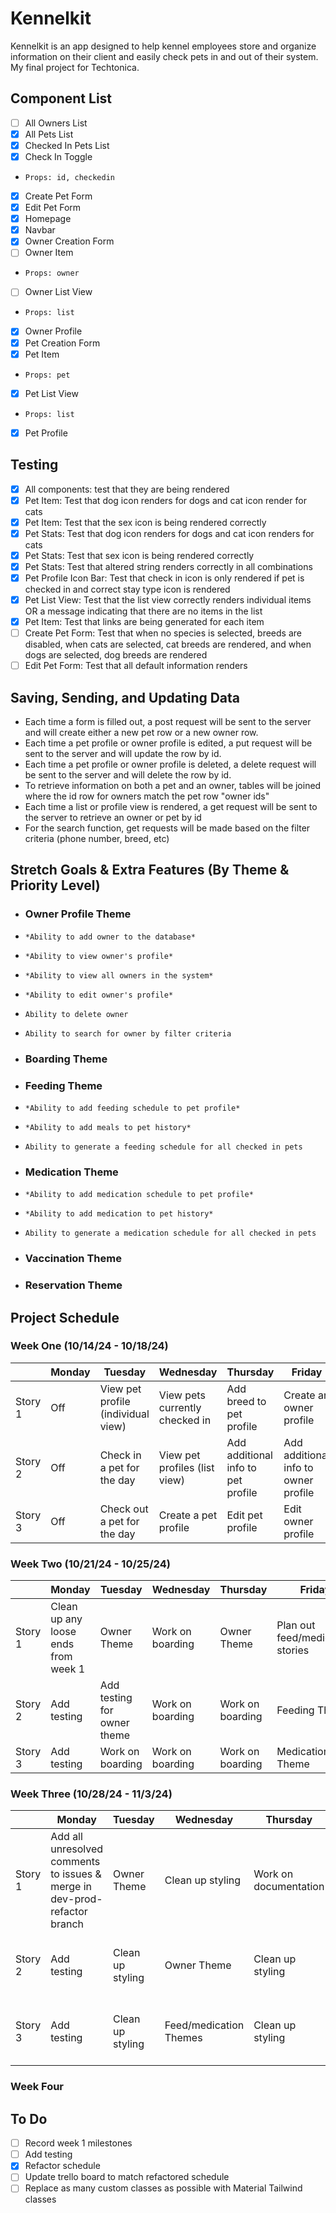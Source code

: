 # Kennelkit

Kennelkit is an app designed to help kennel employees store and organize information on their client and easily check pets in and out of their system. My final project for Techtonica.

## Component List

- [ ] All Owners List
- [x] All Pets List
- [x] Checked In Pets List
- [x] Check In Toggle
-     Props: id, checkedin
- [x] Create Pet Form
- [x] Edit Pet Form
- [x] Homepage
- [x] Navbar
- [x] Owner Creation Form
- [ ] Owner Item
-     Props: owner
- [ ] Owner List View
-     Props: list
- [x] Owner Profile
- [x] Pet Creation Form
- [x] Pet Item
-     Props: pet
- [x] Pet List View
-     Props: list
- [x] Pet Profile

## Testing

- [x] All components: test that they are being rendered
- [x] Pet Item: Test that dog icon renders for dogs and cat icon render for cats
- [x] Pet Item: Test that the sex icon is being rendered correctly
- [x] Pet Stats: Test that dog icon renders for dogs and cat icon renders for cats
- [x] Pet Stats: Test that sex icon is being rendered correctly
- [x] Pet Stats: Test that altered string renders correctly in all combinations
- [x] Pet Profile Icon Bar: Test that check in icon is only rendered if pet is checked in and correct stay type icon is rendered
- [x] Pet List View: Test that the list view correctly renders individual items OR a message indicating that there are no items in the list
- [x] Pet Item: Test that links are being generated for each item
- [ ] Create Pet Form: Test that when no species is selected, breeds are disabled, when cats are selected, cat breeds are rendered, and when dogs are selected, dog breeds are rendered
- [ ] Edit Pet Form: Test that all default information renders

## Saving, Sending, and Updating Data

- Each time a form is filled out, a post request will be sent to the server and will create either a new pet row or a new owner row.
- Each time a pet profile or owner profile is edited, a put request will be sent to the server and will update the row by id.
- Each time a pet profile or owner profile is deleted, a delete request will be sent to the server and will delete the row by id.
- To retrieve information on both a pet and an owner, tables will be joined where the id row for owners match the pet row "owner ids"
- Each time a list or profile view is rendered, a get request will be sent to the server to retrieve an owner or pet by id
- For the search function, get requests will be made based on the filter criteria (phone number, breed, etc)

## Stretch Goals & Extra Features (By Theme & Priority Level)

- ### Owner Profile Theme
-     *Ability to add owner to the database*
-     *Ability to view owner's profile*
-     *Ability to view all owners in the system*
-     *Ability to edit owner's profile*
-     Ability to delete owner
-     Ability to search for owner by filter criteria
- ### Boarding Theme
- ### Feeding Theme
-     *Ability to add feeding schedule to pet profile*
-     *Ability to add meals to pet history*
-     Ability to generate a feeding schedule for all checked in pets
- ### Medication Theme
-     *Ability to add medication schedule to pet profile*
-     *Ability to add medication to pet history*
-     Ability to generate a medication schedule for all checked in pets
- ### Vaccination Theme
- ### Reservation Theme

## Project Schedule

### Week One (10/14/24 - 10/18/24)

|         | Monday | Tuesday                            | Wednesday                      | Thursday                           | Friday                               |
| ------- | ------ | ---------------------------------- | ------------------------------ | ---------------------------------- | ------------------------------------ |
| Story 1 | Off    | View pet profile (individual view) | View pets currently checked in | Add breed to pet profile           | Create an owner profile              |
| Story 2 | Off    | Check in a pet for the day         | View pet profiles (list view)  | Add additional info to pet profile | Add additional info to owner profile |
| Story 3 | Off    | Check out a pet for the day        | Create a pet profile           | Edit pet profile                   | Edit owner profile                   |

### Week Two (10/21/24 - 10/25/24)

|         | Monday                              | Tuesday                     | Wednesday        | Thursday         | Friday                           |
| ------- | ----------------------------------- | --------------------------- | ---------------- | ---------------- | -------------------------------- |
| Story 1 | Clean up any loose ends from week 1 | Owner Theme                 | Work on boarding | Owner Theme      | Plan out feed/medication stories |
| Story 2 | Add testing                         | Add testing for owner theme | Work on boarding | Work on boarding | Feeding Theme                    |
| Story 3 | Add testing                         | Work on boarding            | Work on boarding | Work on boarding | Medication Theme                 |

### Week Three (10/28/24 - 11/3/24)

|         | Monday                                     | Tuesday          | Wednesday                           | Thursday              | Friday                              |
| ------- | ------------------------------------------ | ---------------- | ----------------------------------- | --------------------- | ----------------------------------- |
| Story 1 | Add all unresolved comments to issues & merge in dev-prod-refactor branch | Owner Theme | Clean up styling | Work on documentation | Go back & work on finishing touches |
| Story 2 | Add testing | Clean up styling | Owner Theme | Clean up styling | Go back & work on finishing touches |
| Story 3 | Add testing | Clean up styling | Feed/medication Themes | Clean up styling | Go back & work on finishing touches |

### Week Four

## To Do

- [ ] Record week 1 milestones
- [ ] Add testing
- [x] Refactor schedule
- [ ] Update trello board to match refactored schedule
- [ ] Replace as many custom classes as possible with Material Tailwind classes
